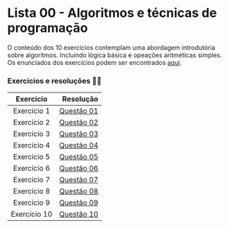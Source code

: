 # Lista 00 - Algoritmos e técnicas de programação

O conteúdo dos 10 exercícios contemplam uma abordagem introdutória sobre algoritmos. Incluindo lógica básica e opeações aritméticas simples. Os enunciados dos exercícios podem ser encontrados [aqui](Enunciados00.pdf).


### Exercícios e resoluções 👩‍💻

| Exercício | Resolução                             |
|:---------:|-----------------------------------------:|
| Exercício 1 | [Questão 01](questao1.java) |
| Exercício 2 | [Questão 02](questao2.java) |
| Exercício 3 | [Questão 03](questao3.java) |
| Exercício 4 | [Questão 04](questao4.java) |
| Exercício 5 | [Questão 05](questao5.java) |
| Exercício 6 | [Questão 06](questao6.java) |
| Exercício 7 | [Questão 07](questao7.java) |
| Exercício 8 | [Questão 08](questao08.java) |
| Exercício 9 | [Questão 09](questao9.java) |
| Exercício 10 | [Questão 10](questao10.java) |